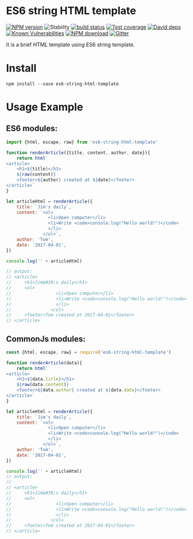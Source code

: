 # ES6 string HTML template

[![NPM version][npm-image]][npm-url]
![Stability][stability]
[![build status][travis-image]][travis-url]
[![Test coverage][codecov-image]][codecov-url]
[![David deps][david-image]][david-url]
[![Known Vulnerabilities][snyk-image]][snyk-url]
[![NPM download][download-image]][download-url]
[![Gitter][gitter-image]][gitter-url]

[npm-image]: https://img.shields.io/npm/v/es6-string-html-template.svg?style=flat-square
[npm-url]: https://npmjs.org/package/es6-string-html-template
[stability]: https://img.shields.io/badge/stability-stable-brightgreen.svg
[travis-image]: https://img.shields.io/travis/Clarence-pan/node-es6-string-html-template.svg?style=flat-square
[travis-url]: https://travis-ci.org/Clarence-pan/node-es6-string-html-template
[codecov-image]: https://codecov.io/gh/Clarence-pan/node-es6-string-html-template/branch/master/graph/badge.svg
[codecov-url]: https://codecov.io/gh/Clarence-pan/node-es6-string-html-template
[david-image]: https://img.shields.io/david/Clarence-pan/node-es6-string-html-template.svg?style=flat-square
[david-url]: https://david-dm.org/Clarence-pan/node-es6-string-html-template
[snyk-image]: https://snyk.io/test/npm/es6-string-html-template/badge.svg?style=flat-square
[snyk-url]: https://snyk.io/test/npm/es6-string-html-template
[download-image]: https://img.shields.io/npm/dm/es6-string-html-template.svg?style=flat-square
[download-url]: https://npmjs.org/package/es6-string-html-template
[gitter-image]: https://img.shields.io/gitter/room/Clarence-pan/node-es6-string-html-template.svg?style=flat-square
[gitter-url]: https://gitter.im/Clarence-pan/node-es6-string-html-template


It is a brief HTML template using ES6 string template.

# Install

```
npm install --save es6-string-html-template
```

# Usage Example

## ES6 modules:

```js
import {html, escape, raw} from 'es6-string-html-template'

function renderArticle({title, content, author, date}){
    return html`
<article>
    <h1>${title}</h1>
    ${raw(content)}
    <footer>${author} created at ${date}</footer>
</article>`
}

let articleHtml = renderArticle({
    title: `Jim's daily`,
    content: `<ol>
                <li>Open computer</li>
                <li>Write <code>console.log("Hello world!")</code>
                </li>
              </ol>`,
    author: 'Tom',
    date: '2017-04-01',
})

console.log('' + articleHtml)

// output:
// <article>
//     <h1>Jim&#39;s daily</h1>
//     <ol>
//                 <li>Open computer</li>
//                 <li>Write <code>console.log("Hello world!")</code>
//                 </li>
//               </ol>
//     <footer>Tom created at 2017-04-01</footer>
// </article>

```

## CommonJs modules:

```js
const {html, escape, raw} = require('es6-string-html-template')

function renderArticle(data){
    return html`
<article>
    <h1>${data.title}</h1>
    ${raw(data.content)}
    <footer>${data.author} created at ${data.date}</footer>
</article>`
}

let articleHtml = renderArticle({
    title: `Jim's daily`,
    content: `<ol>
                <li>Open computer</li>
                <li>Write <code>console.log("Hello world!")</code>
                </li>
              </ol>`,
    author: 'Tom',
    date: '2017-04-01',
})

console.log('' + articleHtml)
// output:
//
// <article>
//     <h1>Jim&#39;s daily</h1>
//     <ol>
//                 <li>Open computer</li>
//                 <li>Write <code>console.log("Hello world!")</code>
//                 </li>
//               </ol>
//     <footer>Tom created at 2017-04-01</footer>
// </article>
```